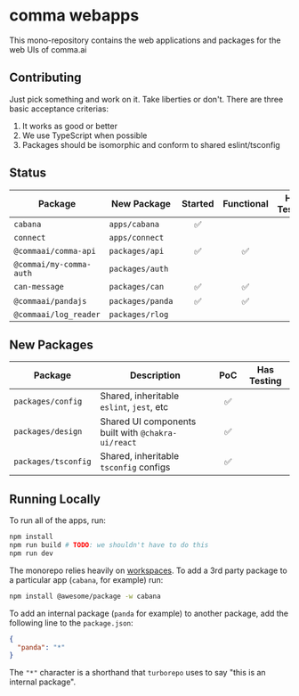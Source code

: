 # comma webapps

This mono-repository contains the web applications and packages for the web UIs of comma.ai

## Contributing

Just pick something and work on it. Take liberties or don't. There are three basic acceptance criterias:

1. It works as good or better
2. We use TypeScript when possible
3. Packages should be isomorphic and conform to shared eslint/tsconfig

## Status

| Package                 | New Package      | Started | Functional | Has Testing |
| ----------------------- | ---------------- | :-----: | :--------: | :---------: |
| `cabana`                | `apps/cabana`    |   ✅    |            |             |
| `connect`               | `apps/connect`   |         |            |             |
| `@commaai/comma-api`    | `packages/api`   |   ✅    |     ✅     |             |
| `@commai/my-comma-auth` | `packages/auth`  |         |            |             |
| `can-message`           | `packages/can`   |   ✅    |     ✅     |             |
| `@commaai/pandajs`      | `packages/panda` |   ✅    |     ✅     |             |
| `@commaai/log_reader`   | `packages/rlog`  |         |            |             |

## New Packages

| Package             | Description                                        | PoC | Has Testing |
| ------------------- | -------------------------------------------------- | :-: | :---------: |
| `packages/config`   | Shared, inheritable `eslint`, `jest`, etc          | ✅  |             |
| `packages/design`   | Shared UI components built with `@chakra-ui/react` | ✅  |             |
| `packages/tsconfig` | Shared, inheritable `tsconfig` configs             | ✅  |             |

## Running Locally

To run all of the apps, run:

```bash
npm install
npm run build # TODO: we shouldn't have to do this
npm run dev
```

The monorepo relies heavily on [workspaces](https://docs.npmjs.com/cli/v8/using-npm/workspaces). To add a 3rd party package to a particular app (`cabana`, for example) run:

```bash
npm install @awesome/package -w cabana
```

To add an internal package (`panda` for example) to another package, add the following line to the `package.json`:

```json
{
  "panda": "*"
}
```

The `"*"` character is a shorthand that `turborepo` uses to say "this is an internal package".

